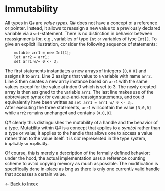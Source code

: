 # Immutability

All types in Q# are *value types*. Q# does not have a concept of a reference or pointer. Instead, it allows to reassign a new value to a previously declared variable via a `set`-statement. There is no distinction in behavior between reassignments for, e.g., variables of type `Int` or variables of type `Int[]`. To give an explicit illustration, consider the following sequence of statements:
```qsharp
    mutable arr1 = new Int[3];
    let arr2 = arr1; 
    set arr1 w/= 0 <- 3; 
```
The first statements instantiates a new arrays of integers `[0,0,0]` and assigns it to `arr1`. 
Line 2 assigns that value to a variable with name `arr2`. Line 3 then creates a new array instance based on `arr1` with the same values except for the value at index 0 which is set to 3. The newly created array is then assigned to the variable `arr1`. The last line makes use of the abbreviated syntax for [evaluate-and-reassign statements](https://github.com/microsoft/qsharp-language/blob/main/Specifications/Language/2_Statements/VariableDeclarationsAndReassignments.md#evaluate-and-reassign-statements), and could equivalently have been written as `set arr1 = arr1 w/ 0 <- 3;`.  
After executing the three statements, `arr1` will contain the value `[3,0,0]` while `arr2` remains unchanged and contains `[0,0,0]`. 

Q# clearly thus distinguishes the mutability of a handle and the behavior of a type. 
Mutability within Q# is a concept that applies to a *symbol* rather than a type or value; 
it applies to the handle that allows one to access a value rather than to the value itself. It is *not* represented in the type system, implicitly or explicitly.

Of course, this is merely a description of the formally defined behavior; under the hood, the actual implementation uses a reference counting scheme to avoid copying memory as much as possible. 
The modification is specifically done in-place as long as there is only one currently valid handle that accesses a certain value.


← [Back to Index](https://github.com/microsoft/qsharp-language/tree/main/Specifications/Language#index)

